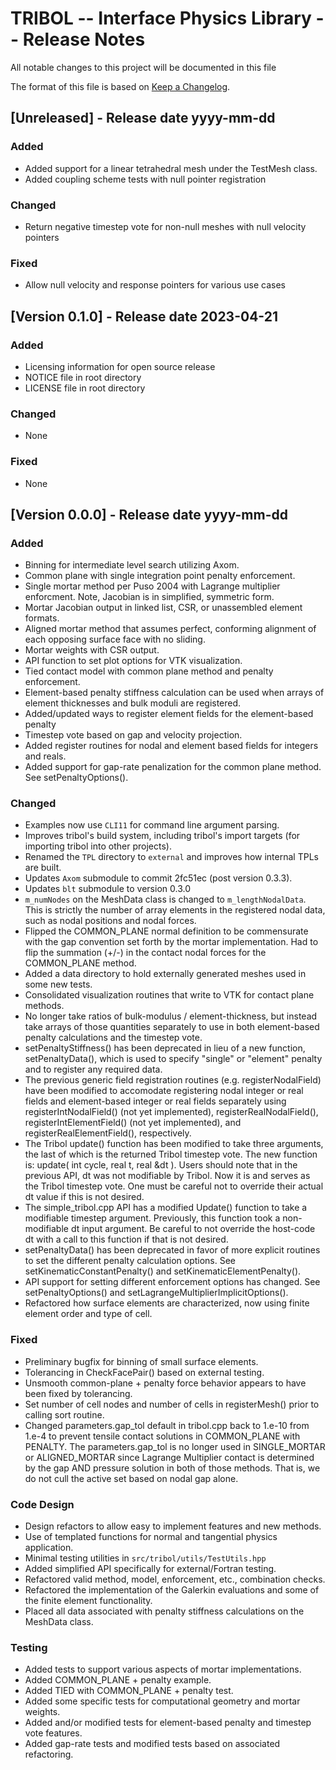 # TRIBOL -- Interface Physics Library -- Release Notes

All notable changes to this project will be documented in this file

The format of this file is based on [Keep a Changelog](http://keepachangelog.com/en/1.0.0/).

## [Unreleased] - Release date yyyy-mm-dd 

### Added
- Added support for a linear tetrahedral mesh under the TestMesh class.
- Added coupling scheme tests with null pointer registration

### Changed
- Return negative timestep vote for non-null meshes with null velocity pointers

### Fixed
- Allow null velocity and response pointers for various use cases

## [Version 0.1.0] - Release date 2023-04-21

### Added
- Licensing information for open source release
- NOTICE file in root directory
- LICENSE file in root directory

### Changed
- None

### Fixed
- None

## [Version 0.0.0] - Release date yyyy-mm-dd 

### Added
- Binning for intermediate level search utilizing Axom.
- Common plane with single integration point penalty enforcement.
- Single mortar method per Puso 2004 with Lagrange multiplier enforcment.
  Note, Jacobian is in simplified, symmetric form.
- Mortar Jacobian output in linked list, CSR, or unassembled element formats.
- Aligned mortar method that assumes perfect, conforming alignment of 
  each opposing surface face with no sliding.
- Mortar weights with CSR output.
- API function to set plot options for VTK visualization.
- Tied contact model with common plane method and penalty enforcement.
- Element-based penalty stiffness calculation can be used when arrays of 
  element thicknesses and bulk moduli are registered.
- Added/updated ways to register element fields for the element-based penalty
- Timestep vote based on gap and velocity projection.
- Added register routines for nodal and element based fields for integers 
  and reals.
- Added support for gap-rate penalization for the common plane method.
  See setPenaltyOptions().

### Changed
- Examples now use `CLI11` for command line argument parsing.
- Improves tribol's build system, including tribol's import targets 
  (for importing tribol into other projects).
- Renamed the `TPL` directory to `external` and improves how internal TPLs are built.
- Updates `Axom` submodule to commit 2fc51ec (post version 0.3.3).
- Updates `blt` submodule to version 0.3.0
- `m_numNodes` on the MeshData class is changed to `m_lengthNodalData`. This is 
  strictly the number of array elements in the registered nodal data, 
  such as nodal positions and nodal forces.
- Flipped the COMMON_PLANE normal definition to be commensurate with the 
  gap convention set forth by the mortar implementation. Had to flip 
  the summation (+/-) in the contact nodal forces for the COMMON_PLANE 
  method.
- Added a data directory to hold externally generated meshes used in some new tests.
- Consolidated visualization routines that write to VTK for contact plane methods.
- No longer take ratios of bulk-modulus / element-thickness, but instead take arrays 
  of those quantities separately to use in both element-based penalty calculations 
  and the timestep vote. 
- setPenaltyStiffness() has been deprecated in lieu of a new function, setPenaltyData(),
  which is used to specify "single" or "element" penalty and to register any required data.
- The previous generic field registration routines (e.g. registerNodalField) have been 
  modified to accomodate registering nodal integer or real fields and element-based 
  integer or real fields separately using registerIntNodalField() (not yet implemented), 
  registerRealNodalField(), registerIntElementField() (not yet implemented), and 
  registerRealElementField(), respectively.
- The Tribol update() function has been modified to take three arguments, the last of 
  which is the returned Tribol timestep vote. The new function is:
     update( int cycle, real t, real &dt ). 
  Users should note that in the previous API, dt was not modifiable by Tribol. Now it is 
  and serves as the Tribol timestep vote. One must be careful not to override their actual 
  dt value if this is not desired.
- The simple_tribol.cpp API has a modified Update() function to take a modifiable timestep 
  argument. Previously, this function took a non-modifiable dt input argument. Be careful 
  to not override the host-code dt with a call to this function if that is not desired.
- setPenaltyData() has been deprecated in favor of more explicit routines to set the different 
  penalty calculation options. See setKinematicConstantPenalty() and setKinematicElementPenalty(). 
- API support for setting different enforcement options has changed. See setPenaltyOptions() and 
  setLagrangeMultiplierImplicitOptions(). 
- Refactored how surface elements are characterized, now using finite element order and type of cell.

### Fixed
- Preliminary bugfix for binning of small surface elements.
- Tolerancing in CheckFacePair() based on external testing.
- Unsmooth common-plane + penalty force behavior appears to have been fixed
  by tolerancing.
- Set number of cell nodes and number of cells in registerMesh() prior 
  to calling sort routine.
- Changed parameters.gap_tol default in tribol.cpp back to 1.e-10 from 1.e-4
  to prevent tensile contact solutions in COMMON_PLANE with PENALTY. The 
  parameters.gap_tol is no longer used in SINGLE_MORTAR or ALIGNED_MORTAR 
  since Lagrange Multiplier contact is determined by the gap AND pressure 
  solution in both of those methods. That is, we do not cull the active set 
  based on nodal gap alone.

### Code Design
- Design refactors to allow easy to implement features and new methods.
- Use of templated functions for normal and tangential physics application.
- Minimal testing utilities in `src/tribol/utils/TestUtils.hpp`
- Added simplified API specifically for external/Fortran testing.
- Refactored valid method, model, enforcement, etc., combination checks.
- Refactored the implementation of the Galerkin evaluations and some of the finite 
  element functionality.
- Placed all data associated with penalty stiffness calculations on the MeshData class.

### Testing
- Added tests to support various aspects of mortar implementations.
- Added COMMON_PLANE + penalty example.
- Added TIED with COMMON_PLANE + penalty test.
- Added some specific tests for computational geometry and mortar weights.
- Added and/or modified tests for element-based penalty and timestep vote features.
- Added gap-rate tests and modified tests based on associated refactoring.
